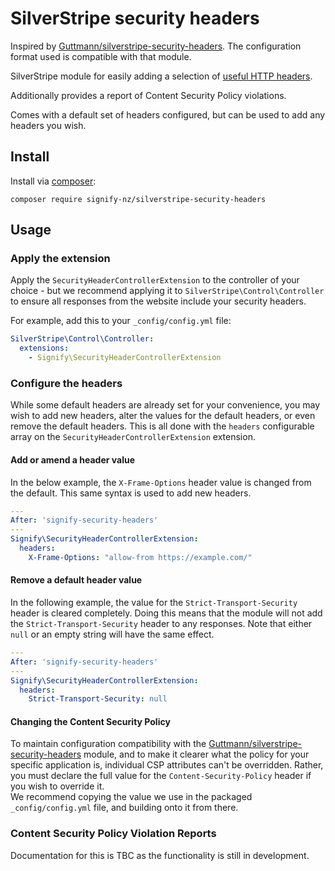 # SilverStripe security headers

Inspired by [Guttmann/silverstripe-security-headers](https://github.com/guttmann/silverstripe-security-headers). The configuration format used is compatible with that module.

SilverStripe module for easily adding a selection of [useful HTTP headers](https://www.owasp.org/index.php/List_of_useful_HTTP_headers).

Additionally provides a report of Content Security Policy violations.

Comes with a default set of headers configured, but can be used to add any headers you wish.

## Install

Install via [composer](https://getcomposer.org):

    composer require signify-nz/silverstripe-security-headers

## Usage

### Apply the extension

Apply the `SecurityHeaderControllerExtension` to the controller of your choice - but we recommend applying it to `SilverStripe\Control\Controller` to ensure all responses from the website include your security headers.

For example, add this to your `_config/config.yml` file:

```yml
SilverStripe\Control\Controller:
  extensions:
    - Signify\SecurityHeaderControllerExtension
```

### Configure the headers

While some default headers are already set for your convenience, you may wish to add new headers, alter the values for the default headers, or even remove the default headers. This is all done with the `headers` configurable array on the `SecurityHeaderControllerExtension` extension.

#### Add or amend a header value

In the below example, the `X-Frame-Options` header value is changed from the default. This same syntax is used to add new headers.

```yml
---
After: 'signify-security-headers'
---
Signify\SecurityHeaderControllerExtension:
  headers:
    X-Frame-Options: "allow-from https://example.com/"
```

#### Remove a default header value

In the following example, the value for the `Strict-Transport-Security` header is cleared completely. Doing this means that the module will not add the `Strict-Transport-Security` header to any responses.
Note that either `null` or an empty string will have the same effect.

```yml
---
After: 'signify-security-headers'
---
Signify\SecurityHeaderControllerExtension:
  headers:
    Strict-Transport-Security: null
```

#### Changing the Content Security Policy

To maintain configuration compatibility with the [Guttmann/silverstripe-security-headers](https://github.com/guttmann/silverstripe-security-headers) module, and to make it clearer what the policy for your specific application is, individual CSP attributes can't be overridden. Rather, you must declare the full value for the `Content-Security-Policy` header if you wish to override it.  
We recommend copying the value we use in the packaged `_config/config.yml` file, and building onto it from there.

### Content Security Policy Violation Reports

Documentation for this is TBC as the functionality is still in development.
